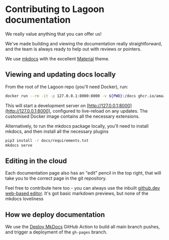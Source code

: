 # Contributing to Lagoon documentation

We really value anything that you can offer us!

We've made building and viewing the documentation really straightforward, and the team is always ready to help out with reviews or pointers.

We use [mkdocs](https://www.mkdocs.org/) with the excellent [Material](https://squidfunk.github.io/mkdocs-material/) theme.

## Viewing and updating docs locally

From the root of the Lagoon repo (you'll need Docker), run:

```bash
docker run --rm -it -p 127.0.0.1:8000:8000 -v ${PWD}:/docs ghcr.io/amazeeio/mkdocs-material
```

<!-- markdown-link-check-disable-next-line -->
This will start a development server on [http://127.0.0.1:8000](http://127.0.0.1:8000), configured to live-reload on any updates.
The customised Docker image contains all the necessary extensions.

Alternatively, to run the mkdocs package locally, you'll need to install mkdocs, and then install all the necessary plugins

```bash
pip3 install -r docs/requirements.txt
mkdocs serve
```

## Editing in the cloud

Each documentation page also has an "edit" pencil in the top right, that will take you to the correct page in the git repository.

Feel free to contribute here too - you can always use the inbuilt [github.dev web-based editor](https://docs.github.com/en/codespaces/the-githubdev-web-based-editor).
It's got basic markdown previews, but none of the mkdocs loveliness

## How we deploy documentation

We use the [Deploy MkDocs](https://github.com/marketplace/actions/deploy-mkdocs) GitHub Action to build all main branch pushes, and trigger a deployment of the `gh-pages` branch.
